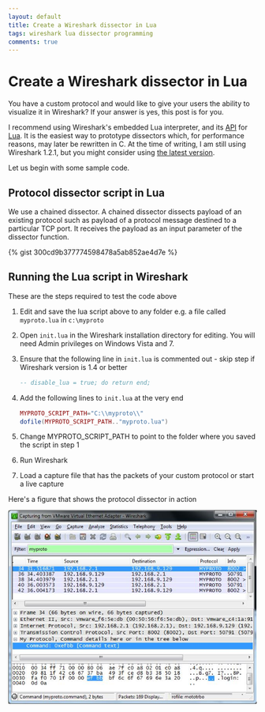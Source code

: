 ```yaml
---
layout: default
title: Create a Wireshark dissector in Lua
tags: wireshark lua dissector programming
comments: true
---
```

# Create a Wireshark dissector in Lua

You have a custom protocol and would like to give your users the ability to visualize it in Wireshark? If your answer is yes, this post is for you.

I recommend using Wireshark's embedded Lua interpreter, and its [API](https://www.wireshark.org/docs/wsdg_html_chunked/wsluarm_modules.html) for [Lua](http://www.lua.org/pil/). It is the easiest way to prototype dissectors which, for performance reasons, may later be rewritten in C. At the time of writing, I am still using Wireshark 1.2.1, but you might consider using [the latest version](http://www.wireshark.org/download.html).

Let us begin with some sample code.

## Protocol dissector script in Lua

We use a chained dissector. A chained dissector dissects payload of an existing protocol such as payload of a protocol message destined to a particular TCP port. It receives the payload as an input parameter of the dissector function.

{% gist 300cd9b377774598478a5ab852ae4d7e %}

## Running the Lua script in Wireshark

These are the steps required to test the code above

1. Edit and save the lua script above to any folder e.g. a file called `myproto.lua` in `c:\myproto`

2. Open `init.lua` in the Wireshark installation directory for editing. You will need Admin privileges on Windows Vista and 7.

3. Ensure that the following line in `init.lua` is commented out - skip step if Wireshark version is 1.4 or better

    ```lua
    -- disable_lua = true; do return end;
    ```

4. Add the following lines to `init.lua` at the very end

    ```lua
    MYPROTO_SCRIPT_PATH="C:\\myproto\\"
    dofile(MYPROTO_SCRIPT_PATH.."myproto.lua")
    ```

5. Change MYPROTO_SCRIPT_PATH to point to the folder where you saved the script in step 1

6. Run Wireshark

7. Load a capture file that has the packets of your custom protocol or start a live capture

Here's a figure that shows the protocol dissector in action

![Wireshark Dissector](/assets/img/wireshark-lua.jpg)
